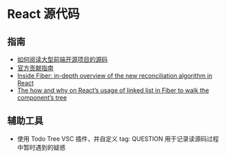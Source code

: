 # React 源代码

## 指南

* [如何阅读大型前端开源项目的源码](https://zxc0328.github.io/2018/05/01/react-source-reading-howto/)
* [官方贡献指南](https://zh-hans.reactjs.org/docs/how-to-contribute.html)
* [Inside Fiber: in-depth overview of the new reconciliation algorithm in React](https://indepth.dev/inside-fiber-in-depth-overview-of-the-new-reconciliation-algorithm-in-react/)
* [The how and why on React’s usage of linked list in Fiber to walk the component’s tree](https://indepth.dev/the-how-and-why-on-reacts-usage-of-linked-list-in-fiber-to-walk-the-components-tree/)

## 辅助工具

* 使用 Todo Tree VSC 插件，并自定义 tag: QUESTION 用于记录读源码过程中暂时遇到的疑惑